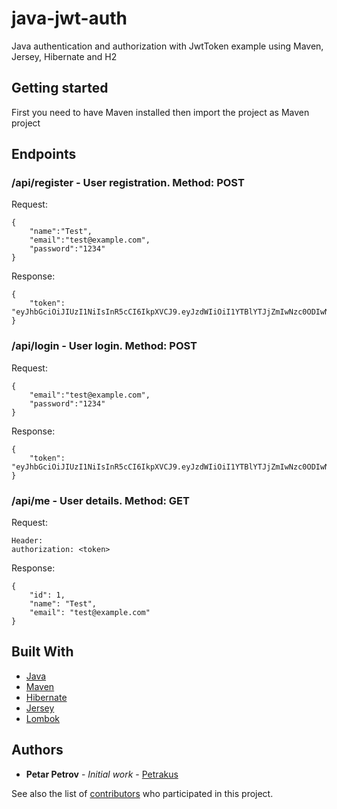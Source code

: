 # java-jwt-auth
Java authentication and authorization with JwtToken example using Maven, Jersey, Hibernate and H2

## Getting started
First you need to have Maven installed then import the project as Maven project
## Endpoints
### /api/register - User registration. Method: POST
Request:
```
{
	"name":"Test",
	"email":"test@example.com",
	"password":"1234"
}
```
Response:
```
{
    "token": "eyJhbGciOiJIUzI1NiIsInR5cCI6IkpXVCJ9.eyJzdWIiOiI1YTBlYTJjZmIwNzc0ODIwNjA0MjZmMDUiLCJpYXQiOjE1MTA5MDg2MjMsImV4cCI6MTUxMDk5NTAyM30.X5XDB6_m1R9P87ErslknRs1qP6gVV815HyPLPRrKP8s"
}
```
### /api/login - User login. Method: POST
Request:
```
{
	"email":"test@example.com",
	"password":"1234"
}
```
Response:
```
{
    "token": "eyJhbGciOiJIUzI1NiIsInR5cCI6IkpXVCJ9.eyJzdWIiOiI1YTBlYTJjZmIwNzc0ODIwNjA0MjZmMDUiLCJpYXQiOjE1MTA5MDg2MjMsImV4cCI6MTUxMDk5NTAyM30.X5XDB6_m1R9P87ErslknRs1qP6gVV815HyPLPRrKP8s"
}
```
### /api/me - User details. Method: GET
Request:
```
Header:
authorization: <token>
```
Response:
```
{
    "id": 1,
    "name": "Test",
    "email": "test@example.com"
}
```

## Built With

* [Java](https://www.java.com/en/)
* [Maven](https://maven.apache.org/)
* [Hibernate](http://hibernate.org/)
* [Jersey](https://jersey.github.io/)
* [Lombok](https://projectlombok.org/)

## Authors

* **Petar Petrov** - *Initial work* - [Petrakus](https://github.com/Petrakus)

See also the list of [contributors](https://github.com/Petrakus/java-jwt-auth/graphs/contributors) who participated in this project.
